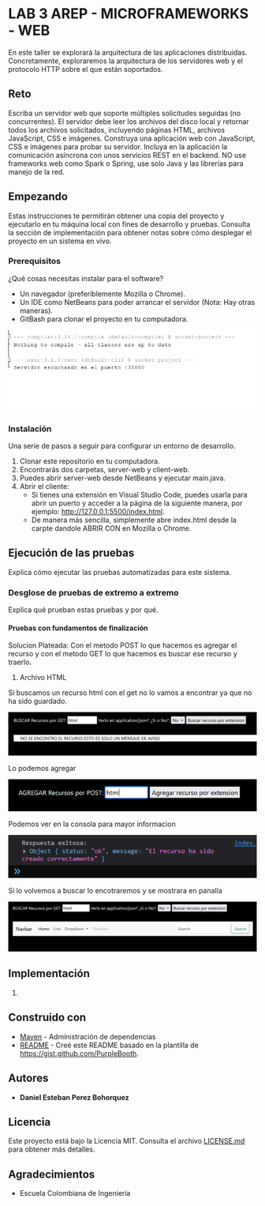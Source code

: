 # LAB 3 AREP - MICROFRAMEWORKS - WEB

En este taller se explorará la arquitectura de las aplicaciones distribuidas. Concretamente, exploraremos la arquitectura de los servidores web y el protocolo HTTP sobre el que están soportados.

## Reto

Escriba un servidor web que soporte múltiples solicitudes seguidas (no concurrentes). El servidor debe leer los archivos del disco local y retornar todos los archivos solicitados, incluyendo páginas HTML, archivos JavaScript, CSS e imágenes. Construya una aplicación web con JavaScript, CSS e imágenes para probar su servidor. Incluya en la aplicación la comunicación asíncrona con unos servicios REST en el backend. NO use frameworks web como Spark o Spring, use solo Java y las librerías para manejo de la red.

## Empezando

Estas instrucciones te permitirán obtener una copia del proyecto y ejecutarlo en tu máquina local con fines de desarrollo y pruebas. Consulta la sección de implementación para obtener notas sobre cómo desplegar el proyecto en un sistema en vivo.

### Prerequisitos

¿Qué cosas necesitas instalar para el software?

- Un navegador (preferiblemente Mozilla o Chrome).
- Un IDE como NetBeans para poder arrancar el servidor (Nota: Hay otras maneras).
- GitBash para clonar el proyecto en tu computadora.

![SERVIDOR](img/server.png)

### Instalación

Una serie de pasos a seguir para configurar un entorno de desarrollo.

1. Clonar este repositorio en tu computadora.
2. Encontrarás dos carpetas, server-web y client-web.
3. Puedes abrir server-web desde NetBeans y ejecutar main.java.
4. Abrir el cliente:
   - Si tienes una extensión en Visual Studio Code, puedes usarla para abrir un puerto y acceder a la página de la siguiente manera, por ejemplo: http://127.0.0.1:5500/index.html.
   - De manera más sencilla, simplemente abre index.html desde la carpte dandole ABRIR CON  en Mozilla o Chrome.

## Ejecución de las pruebas


Explica cómo ejecutar las pruebas automatizadas para este sistema.

### Desglose de pruebas de extremo a extremo

Explica qué prueban estas pruebas y por qué.

#### Pruebas con fundamentos de finalización

Solucion Plateada: Con el metodo POST lo que hacemos es agregar el recurso y con el metodo GET lo que hacemos es buscar ese recurso y traerlo.

1. Archivo HTML

Si buscamos un recurso html con el get no lo vamos a encontrar ya que no ha sido guardado.

![](img/1.png)

Lo podemos agregar

![](img/2.png)

Podemos ver en la consola para mayor informacion

![](img/3.png)

Si lo volvemos a buscar lo encotraremos y se mostrara en panalla

![](img/4.png)






## Implementación

1. 

## Construido con

- [Maven](https://maven.apache.org/) - Administración de dependencias
- [README](https://gist.github.com/PurpleBooth/109311bb0361f32d87a2) - Creé este README basado en la plantilla de https://gist.github.com/PurpleBooth.

## Autores

- **Daniel Esteban Perez Bohorquez**

## Licencia

Este proyecto está bajo la Licencia MIT. Consulta el archivo [LICENSE.md](LICENSE.md) para obtener más detalles.

## Agradecimientos

- Escuela Colombiana de Ingeniería
